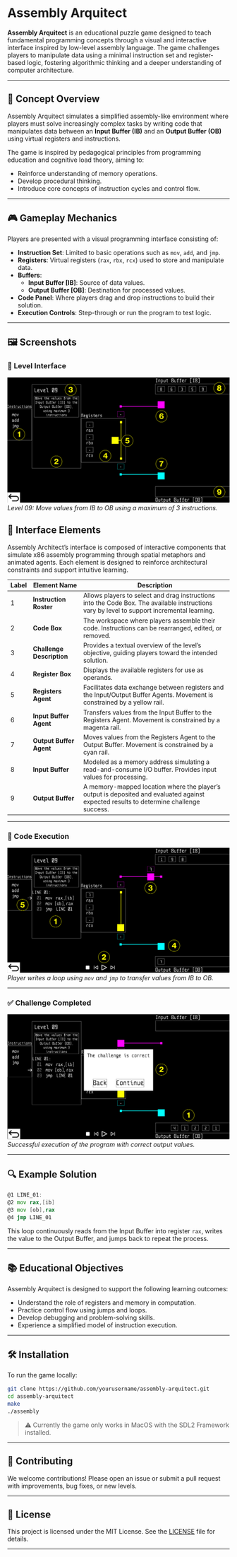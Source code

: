 # Assembly Arquitect

**Assembly Arquitect** is an educational puzzle game designed to teach fundamental programming concepts through a visual and interactive interface inspired by low-level assembly language. The game challenges players to manipulate data using a minimal instruction set and register-based logic, fostering algorithmic thinking and a deeper understanding of computer architecture.

---

## 🧠 Concept Overview

Assembly Arquitect simulates a simplified assembly-like environment where players must solve increasingly complex tasks by writing code that manipulates data between an **Input Buffer (IB)** and an **Output Buffer (OB)** using virtual registers and instructions.

The game is inspired by pedagogical principles from programming education and cognitive load theory, aiming to:
- Reinforce understanding of memory operations.
- Develop procedural thinking.
- Introduce core concepts of instruction cycles and control flow.

---

## 🎮 Gameplay Mechanics

Players are presented with a visual programming interface consisting of:

- **Instruction Set**: Limited to basic operations such as `mov`, `add`, and `jmp`.
- **Registers**: Virtual registers (`rax`, `rbx`, `rcx`) used to store and manipulate data.
- **Buffers**: 
  - **Input Buffer [IB]**: Source of data values.
  - **Output Buffer [OB]**: Destination for processed values.
- **Code Panel**: Where players drag and drop instructions to build their solution.
- **Execution Controls**: Step-through or run the program to test logic.

---

## 🖼️ Screenshots

### 🧩 Level Interface
![Level Interface](interface.png)
*Level 09: Move values from IB to OB using a maximum of 3 instructions.*

## 🧭 Interface Elements

Assembly Architect’s interface is composed of interactive components that simulate x86 assembly programming through spatial metaphors and animated agents. Each element is designed to reinforce architectural constraints and support intuitive learning.

| **Label** | **Element Name**         | **Description** |
|----------|---------------------------|-----------------|
| 1        | **Instruction Roster**    | Allows players to select and drag instructions into the Code Box. The available instructions vary by level to support incremental learning. |
| 2        | **Code Box**              | The workspace where players assemble their code. Instructions can be rearranged, edited, or removed. |
| 3        | **Challenge Description** | Provides a textual overview of the level’s objective, guiding players toward the intended solution. |
| 4        | **Register Box**          | Displays the available registers for use as operands. |
| 5        | **Registers Agent**       | Facilitates data exchange between registers and the Input/Output Buffer Agents. Movement is constrained by a yellow rail. |
| 6        | **Input Buffer Agent**    | Transfers values from the Input Buffer to the Registers Agent. Movement is constrained by a magenta rail. |
| 7        | **Output Buffer Agent**   | Moves values from the Registers Agent to the Output Buffer. Movement is constrained by a cyan rail. |
| 8        | **Input Buffer**          | Modeled as a memory address simulating a read-and-consume I/O buffer. Provides input values for processing. |
| 9        | **Output Buffer**         | A memory-mapped location where the player’s output is deposited and evaluated against expected results to determine challenge success. |

---

### 🧠 Code Execution
![Code Execution](execution.png)
*Player writes a loop using `mov` and `jmp` to transfer values from IB to OB.*

---

### ✅ Challenge Completed
![Challenge Completed](win.png)
*Successful execution of the program with correct output values.*

---

## 🔍 Example Solution

```asm
@1 LINE_01:
@2 mov rax,[ib]
@3 mov [ob],rax
@4 jmp LINE_01
```

This loop continuously reads from the Input Buffer into register `rax`, writes the value to the Output Buffer, and jumps back to repeat the process.

---

## 📚 Educational Objectives

Assembly Arquitect is designed to support the following learning outcomes:

- Understand the role of registers and memory in computation.
- Practice control flow using jumps and loops.
- Develop debugging and problem-solving skills.
- Experience a simplified model of instruction execution.

---

## 🛠️ Installation

To run the game locally:

```bash
git clone https://github.com/yourusername/assembly-arquitect.git
cd assembly-arquitect
make
./assembly
```

> ⚠️ Currently the game only works in MacOS with the SDL2 Framework installed.

---

## 🤝 Contributing

We welcome contributions! Please open an issue or submit a pull request with improvements, bug fixes, or new levels.

---

## 📜 License

This project is licensed under the MIT License. See the [LICENSE](LICENSE) file for details.

---

